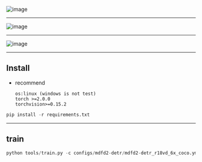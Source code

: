 ![image](https://github.com/IronmanVsThanos/MDFD2-DETR/assets/80081631/f8f25915-075c-4538-935d-bff155add25f)

------------------------

![image](https://github.com/IronmanVsThanos/MDFD2-DETR/assets/80081631/41a04266-92bb-4ff3-a5a3-c5cc2d755804)


------------------------


![image](https://github.com/IronmanVsThanos/MDFD2-DETR/assets/80081631/69742889-ee3e-4b31-af4f-6e0609befa39)




------------------------
Install
------------------------
* recommend 
   
      os:linux (windows is not test)
      torch >=2.0.0
      torchvision>=0.15.2
  
```python  
pip install -r requirements.txt
```

------------------------
train
------------------------

```python  
python tools/train.py -c configs/mdfd2-detr/mdfd2-detr_r18vd_6x_coco.yml
```
